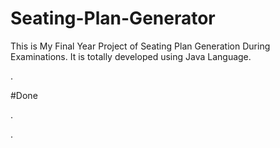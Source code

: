 # Seating-Plan-Generator

This is My Final Year Project of Seating Plan Generation During Examinations. It is totally developed using Java Language.




























































































































































































































.





















































#Done










































































































.




































































































































































































































































































































































































































































































.







































